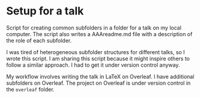 # Setup for a talk
Script for creating common subfolders in a folder for a talk on my local computer. 
The script also writes a AAAreadme.md file with a description of the role of each subfolder.

I was tired of heterogeneous subfolder structures for different talks, so I wrote this script.
I am sharing this script because it might inspire others to follow a similar approach.
I had to get it under version control anyway.

My workflow involves writing the talk in LaTeX on Overleaf.
I have additional subfolders on Overleaf.
The project on Overleaf is under version control in the `overleaf` folder.
